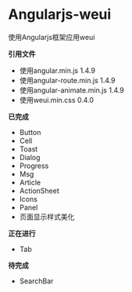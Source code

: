 # Angularjs-weui

使用Angularjs框架应用weui

**引用文件**

+ 使用angular.min.js 1.4.9
+ 使用angular-route.min.js 1.4.9
+ 使用angular-animate.min.js 1.4.9
+ 使用weui.min.css 0.4.0

**已完成**

+ Button
+ Cell
+ Toast
+ Dialog
+ Progress
+ Msg
+ Article
+ ActionSheet
+ Icons
+ Panel
+ 页面显示样式美化

**正在进行**

+ Tab

**待完成**

+ SearchBar